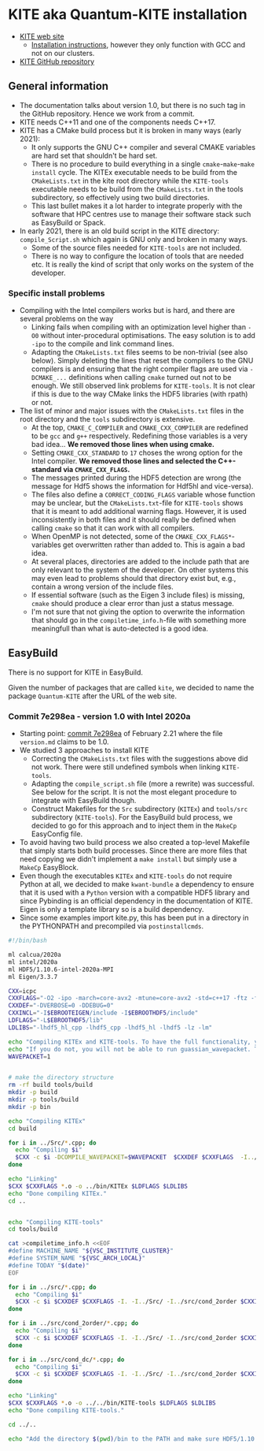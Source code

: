# KITE aka Quantum-KITE installation

  * [KITE web site](https://quantum-kite.com/)
      * [Installation instructions](https://quantum-kite.com/installation/), however
        they only function with GCC and not on our clusters.
  * [KITE GitHub repository](https://github.com/quantum-kite/kite)

## General information

  * The documentation talks about version 1.0, but there is no such tag in the GitHub
    repository. Hence we work from a commit.
  * KITE needs C++11 and one of the components needs C++17.
  * KITE has a CMake build process but it is broken in many ways (early 2021):
      * It only supports the GNU C++ compiler and several CMAKE variables are hard
        set that shouldn't be hard set.
      * There is no procedure to build everything in a single
        ``cmake``-``make``-``make install`` cycle. The KITEx executable needs
        to be build from the ``CMakeLists.txt`` in the kite root directory while the ``KITE-tools``
        executable needs to be build from the ``CMakeLists.txt`` in the tools subdirectory,
        so effectively using two build directories.
      * This last bullet makes it a lot harder to integrate properly with the software
        that HPC centres use to manage their software stack such as EasyBuild or Spack.
  * In early 2021, there is an old build script in the KITE directory: ``compile_Script.sh``
    which again is GNU only and broken in many ways.
      * Some of the source files needed for ``KITE-tools`` are not included.
      * There is no way to configure the location of tools that are needed etc.
        It is really the kind of script that only works on the system of the developer.

### Specific install problems

  * Compiling with the Intel compilers works but is hard, and there are several problems
    on the way
      * Linking fails when compiling with an optimization level higher than ``-O0``
        without inter-procedural optimisations. The easy solution is to add ``-ipo``
        to the compile and link command lines.
      * Adapting the ``CMakeLists.txt`` files seems to be non-trivial (see also below).
        Simply deleting the lines that reset the compilers to the GNU compilers is
        and ensuring that the right compiler flags are used via ``-DCMAKE_...`` definitions
        when calling ``cmake`` turned out not to be enough. We still observed link
        problems for ``KITE-tools``. It is not clear if this is due to the way CMake
        links the HDF5 libraries (with rpath) or not.
  * The list of minor and major issues with the ``CMakeLists.txt`` files in the root
    directory and the ``tools`` subdirectory is extensive.
      * At the top, ``CMAKE_C_COMPILER`` and ``CMAKE_CXX_COMPILER`` are redefined
        to be ``gcc`` and ``g++`` respectively. Redefining those variables is a very
        bad idea... **We removed those lines when using cmake.**
      * Setting ``CMAKE_CXX_STANDARD`` to ``17`` choses the wrong option for the Intel
        compiler. **We removed those lines and selected the C++-standard via
        ``CMAKE_CXX_FLAGS``.**
      * The messages printed during the HDF5 detection are wrong (the message for Hdf5 shows
        the information for Hdf5hl and vice-versa).
      * The files also define a ``CORRECT_CODING_FLAGS`` variable whose function may be unclear,
        but the ``CMakeLists.txt``-file for ``KITE-tools`` shows that it is meant to add additional
        warning flags. However, it is used inconsistently in both files and it should really be
        defined when calling ``cmake`` so that it can work with all compilers.
      * When OpenMP is not detected, some of the ``CMAKE_CXX_FLAGS*``-variables get overwritten
        rather than added to. This is again a bad idea.
      * At several places, directories are added to the include path that are only relevant to
        the system of the developer. On other systems this may even lead to problems should
        that directory exist but, e.g., contain a wrong version of the include files.
      * If essential software (such as the Eigen 3 include files) is missing, ``cmake`` should
        produce a clear error than just a status message.
      * I'm not sure that not giving the option to overwrite the information that should go
        in the ``compiletime_info.h``-file with something more meaningfull than what is
        auto-detected is a good idea.


## EasyBuild

There is no support for KITE in EasyBuild.

Given the number of packages that are called ``kite``, we decided to name the package
``Quantum-KITE`` after the URL of the web site.

### Commit 7e298ea - version 1.0 with Intel 2020a

  * Starting point: [commit 7e298ea](https://github.com/quantum-kite/kite/commit/7e298ea5d0c6f7761ce5cfdbaa6bcfb4af7421cb)
    of February 2.21 where the file ``version.md`` claims to be 1.0.
  * We studied 3 approaches to install KITE
      * Correcting the ``CMakeLists.txt`` files with the suggestions above did not work.
        There were still undefined symbols when linking ``KITE-tools``.
      * Adapting the ``compile_script.sh`` file (more a rewrite) was successful.
        See below for the script. It is not the most elegant procedure to integrate with
        EasyBuild though.
      * Construct Makefiles for the ``Src`` subdirectory (``KITEx``) and ``tools/src``
        subdirectory (``KITE-tools``). For the EasyBuild buld process, we decided to
        go for this approach and to inject them in the ``MakeCp`` EasyConfig file.
  * To avoid having two build process we also created a top-level Makefile that
    simply starts both build processes. Since there are more files that need
    copying we didn't implement a ``make install`` but simply use a ``MakeCp``
    EasyBlock.
  * Even though the executables ``KITEx`` and ``KITE-tools`` do not require Python
    at all, we decided to make ``kwant-bundle`` a dependency to ensure that it is
    used with a ``Python`` version with a compatible HDF5 library and since Pybinding
    is an official dependency in the documentation of KITE. Eigen is only a template
    library so is a build dependency.
  * Since some examples import kite.py, this has been put in a directory in the
    PYTHONPATH and precompiled via ``postinstallcmds``.


```bash
#!/bin/bash

ml calcua/2020a
ml intel/2020a
ml HDF5/1.10.6-intel-2020a-MPI
ml Eigen/3.3.7

CXX=icpc
CXXFLAGS="-O2 -ipo -march=core-avx2 -mtune=core-avx2 -std=c++17 -ftz -fp-speculation=safe -fp-model source -fPIC -qopenmp -Wall"
CXXDEF="-DVERBOSE=0 -DDEBUG=0"
CXXINCL="-I$EBROOTEIGEN/include -I$EBROOTHDF5/include"
LDFLAGS="-L$EBROOTHDF5/lib"
LDLIBS="-lhdf5_hl_cpp -lhdf5_cpp -lhdf5_hl -lhdf5 -lz -lm"

echo "Compiling KITEx and KITE-tools. To have the full functionality, you need to have at least version 8 of gcc."
echo "If you do not, you will not be able to run guassian_wavepacket. To enable compiling with this feature, please edit this file and set WAVEPACKET=1"
WAVEPACKET=1


# make the directory structure
rm -rf build tools/build
mkdir -p build
mkdir -p tools/build
mkdir -p bin

echo "Compiling KITEx"
cd build

for i in ../Src/*.cpp; do
  echo "Compiling $i"
  $CXX -c $i -DCOMPILE_WAVEPACKET=$WAVEPACKET  $CXXDEF $CXXFLAGS  -I../Src/ $CXXINCL
done

echo "Linking"
$CXX $CXXFLAGS *.o -o ../bin/KITEx $LDFLAGS $LDLIBS
echo "Done compiling KITEx."
cd ..


echo "Compiling KITE-tools"
cd tools/build

cat >compiletime_info.h <<EOF
#define MACHINE_NAME "${VSC_INSTITUTE_CLUSTER}"
#define SYSTEM_NAME "${VSC_ARCH_LOCAL}"
#define TODAY "$(date)"
EOF

for i in ../src/*.cpp; do
  echo "Compiling $i"
  $CXX -c $i $CXXDEF $CXXFLAGS -I. -I../Src/ -I../src/cond_2order $CXXINCL
done

for i in ../src/cond_2order/*.cpp; do
  echo "Compiling $i"
  $CXX -c $i $CXXDEF $CXXFLAGS -I. -I../Src/ -I../src/cond_2order $CXXINCL
done

for i in ../src/cond_dc/*.cpp; do
  echo "Compiling $i"
  $CXX -c $i $CXXDEF $CXXFLAGS -I. -I../Src/ -I../src/cond_2order $CXXINCL
done

echo "Linking"
$CXX $CXXFLAGS *.o -o ../../bin/KITE-tools $LDFLAGS $LDLIBS
echo "Done compiling KITE-tools."

cd ../..

echo "Add the directory $(pwd)/bin to the PATH and make sure HDF5/1.10.6-intel-2020a-MPI or kwant-bundle/1.4.2-intel-2020a-Python-3.8.3 is loaded when running KITE."
```

